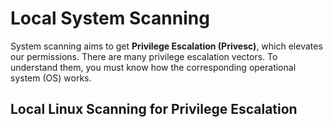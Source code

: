 # Local System Scanning

System scanning aims to get **Privilege Escalation (Privesc)**, which elevates our permissions. There are many privilege escalation vectors. To understand them, you must know how the corresponding operational system (OS) works.

## Local Linux Scanning for Privilege Escalation


